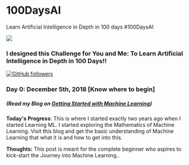 # 100DaysAI
Learn Artificial Intelligence in Depth in 100 days #100DaysAI

![](https://img.shields.io/badge/Upload-1%25-brightgreen.svg)  


### I designed this Challenge for You and Me: To Learn Artificial Intelligence in Depth in 100 Days!!


[![GitHub followers](https://img.shields.io/github/followers/espadrine.svg?label=Follow&style=social)](https://github.com/akhilesh-k)

### Day 0: December 5th, 2018 [Know where to begin]
##### (Read my Blog on [Getting Started with Machine Learning](https://medium.com/@akhilesh_k/how-to-get-started-with-machine-learning-ab67bac80209))

**Today's Progress**: This is where I started exactly two years ago when I started Learning ML. I started exploring the Mathematics of Machine Learning. Visit this blog and get the basic understanding of Machine Learning that what it is and how to get into this.

**Thoughts:** This post is meant for the complete beginner who aspires to kick-start the Journey into Machine Learning..

